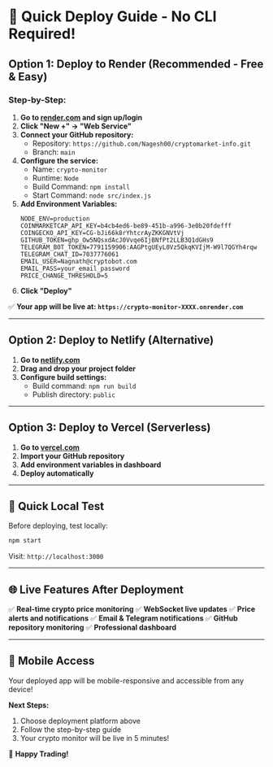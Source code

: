 # 🚀 Quick Deploy Guide - No CLI Required!

## Option 1: Deploy to Render (Recommended - Free & Easy)

### Step-by-Step:
1. **Go to [render.com](https://render.com) and sign up/login**
2. **Click "New +" → "Web Service"**
3. **Connect your GitHub repository:**
   - Repository: `https://github.com/Nagesh00/cryptomarket-info.git`
   - Branch: `main`
4. **Configure the service:**
   - Name: `crypto-monitor`
   - Runtime: `Node`
   - Build Command: `npm install`
   - Start Command: `node src/index.js`
5. **Add Environment Variables:**
   ```
   NODE_ENV=production
   COINMARKETCAP_API_KEY=b4cb4ed6-be89-451b-a996-3e0b20fdefff
   COINGECKO_API_KEY=CG-bJi66k8rYhtcrAyZKKGNVtVj
   GITHUB_TOKEN=ghp_Ow5NQsxdAcJ0Vvqe6IjBNfPt2LLB3Q1dGHs9
   TELEGRAM_BOT_TOKEN=7791159906:AAGPtgUEyL0Vz5QkqKVIjM-W9l7QGYh4rqw
   TELEGRAM_CHAT_ID=7037776061
   EMAIL_USER=Nagnath@cryptobot.com
   EMAIL_PASS=your_email_password
   PRICE_CHANGE_THRESHOLD=5
   ```
6. **Click "Deploy"**

✅ **Your app will be live at: `https://crypto-monitor-XXXX.onrender.com`**

---

## Option 2: Deploy to Netlify (Alternative)

1. **Go to [netlify.com](https://netlify.com)**
2. **Drag and drop your project folder**
3. **Configure build settings:**
   - Build command: `npm run build`
   - Publish directory: `public`

---

## Option 3: Deploy to Vercel (Serverless)

1. **Go to [vercel.com](https://vercel.com)**
2. **Import your GitHub repository**
3. **Add environment variables in dashboard**
4. **Deploy automatically**

---

## 🔧 Quick Local Test

Before deploying, test locally:
```bash
npm start
```
Visit: `http://localhost:3000`

---

## 🌐 Live Features After Deployment

✅ **Real-time crypto price monitoring**
✅ **WebSocket live updates**
✅ **Price alerts and notifications**
✅ **Email & Telegram notifications**
✅ **GitHub repository monitoring**
✅ **Professional dashboard**

---

## 📱 Mobile Access

Your deployed app will be mobile-responsive and accessible from any device!

**Next Steps:**
1. Choose deployment platform above
2. Follow the step-by-step guide
3. Your crypto monitor will be live in 5 minutes!

🎉 **Happy Trading!**
